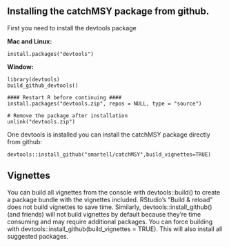 ## Installing the catchMSY package from github.

First you need to install the devtools package

__Mac and Linux:__

    install.packages("devtools")
    
__Window:__

    library(devtools)
    build_github_devtools()
    
    #### Restart R before continuing ####
    install.packages("devtools.zip", repos = NULL, type = "source")
    
    # Remove the package after installation
    unlink("devtools.zip")
    
One devtools is installed you can install the catchMSY package directly from github:

    devtools::install_github("smartell/catchMSY",build_vignettes=TRUE)



## Vignettes
You can build all vignettes from the console with devtools::build() to create a package bundle with the vignettes included. RStudio’s “Build & reload” does not build vignettes to save time. Similarly, devtools::install_github() (and friends) will not build vignettes by default because they’re time consuming and may require additional packages. You can force building with devtools::install_github(build_vignettes = TRUE). This will also install all suggested packages.
